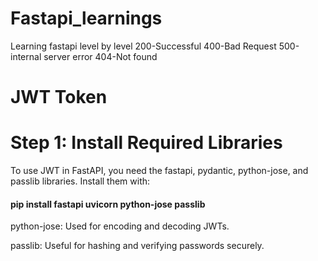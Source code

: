 # Fastapi_learnings
Learning fastapi level by level
200-Successful
400-Bad Request
500-internal server error
404-Not found


#  JWT Token
# Step 1: Install Required Libraries
To use JWT in FastAPI, you need the fastapi, pydantic, python-jose, and passlib libraries. Install them with:


#### pip install fastapi uvicorn python-jose passlib
python-jose: Used for encoding and decoding JWTs.

passlib: Useful for hashing and verifying passwords securely.
